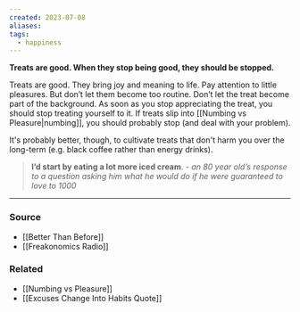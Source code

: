 ```yaml
---
created: 2023-07-08
aliases: 
tags:
  - happiness
---
```

**Treats are good. When they stop being good, they should be stopped.**

Treats are good. They bring joy and meaning to life. Pay attention to little pleasures. But don’t let them become too routine. Don’t let the treat become part of the background. As soon as you stop appreciating the treat, you should stop treating yourself to it. If treats slip into [[Numbing vs Pleasure|numbing]], you should probably stop (and deal with your problem).

It's probably better, though, to cultivate treats that don't harm you over the long-term (e.g. black coffee rather than energy drinks).

> **I’d start by eating a lot more iced cream**. - *an 80 year old’s response to a question asking him what he would do if he were guaranteed to love to 1000*

****
### Source
- [[Better Than Before]]
- [[Freakonomics Radio]]

### Related
- [[Numbing vs Pleasure]] 
- [[Excuses Change Into Habits Quote]]